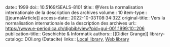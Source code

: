 date:: 1999
doi:: 10.5169/SEALS-8101
title:: @Vers la normalisation internationale de la description des archives
volume:: 10
item-type:: [[journalArticle]]
access-date:: 2022-10-03T08:34:32Z
original-title:: Vers la normalisation internationale de la description des archives
url:: https://www.e-periodica.ch/digbib/view?pid=gui-001:1999:10::206
publication-title:: Geschichte & Informatik
authors:: [[Didier Grange]]
library-catalog:: DOI.org (Datacite)
links:: [Local library](zotero://select/groups/2386895/items/9UXG62MN), [Web library](https://www.zotero.org/groups/2386895/items/9UXG62MN)
